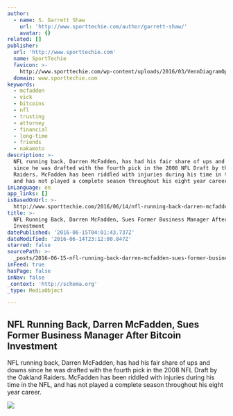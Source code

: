 ```yaml
---
author:
  - name: S. Garrett Shaw
    url: 'http://www.sporttechie.com/author/garrett-shaw/'
    avatar: {}
related: []
publisher:
  url: 'http://www.sporttechie.com'
  name: SportTechie
  favicon: >-
    http://www.sporttechie.com/wp-content/uploads/2016/03/VennDiagramOptsST-1.png?73d14a
  domain: www.sporttechie.com
keywords:
  - mcfadden
  - vick
  - bitcoins
  - nfl
  - trusting
  - attorney
  - financial
  - long-time
  - friends
  - nakamoto
description: >-
  NFL running back, Darren McFadden, has had his fair share of ups and downs
  since he was drafted with the fourth pick in the 2008 NFL Draft by the Oakland
  Raiders. McFadden has been riddled with injuries during his time in the NFL,
  and has not played a complete season throughout his eight year career.
inLanguage: en
app_links: []
isBasedOnUrl: >-
  http://www.sporttechie.com/2016/06/14/nfl-running-back-darren-mcfadden-sues-former-business-manager-after-bitcoin-investment/
title: >-
  NFL Running Back, Darren McFadden, Sues Former Business Manager After Bitcoin
  Investment
datePublished: '2016-06-15T04:01:43.737Z'
dateModified: '2016-06-14T23:12:00.847Z'
starred: false
sourcePath: >-
  _posts/2016-06-15-nfl-running-back-darren-mcfadden-sues-former-business-mana.md
inFeed: true
hasPage: false
inNav: false
_context: 'http://schema.org'
_type: MediaObject

---
```

<article style=""><h1>NFL Running Back, Darren McFadden, Sues Former Business Manager After Bitcoin Investment</h1><p>NFL running back, Darren McFadden, has had his fair share of ups and downs since he was drafted with the fourth pick in the 2008 NFL Draft by the Oakland Raiders. McFadden has been riddled with injuries during his time in the NFL, and has not played a complete season throughout his eight year career.</p><img src="http://www.sporttechie.com/wp-content/uploads/2016/06/Screen-Shot-2016-06-14-at-7.09.58-AM.png" /></article>